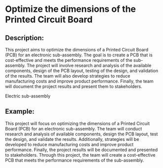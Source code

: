 # Optimize the dimensions of the Printed Circuit Board

## Description:
This project aims to optimize the dimensions of a Printed Circuit Board (PCB) for an electronic sub-assembly. The goal is to create a PCB that is cost-effective and meets the performance requirements of the sub-assembly. The project will involve research and analysis of the available components, design of the PCB layout, testing of the design, and validation of the results. The team will also develop strategies to reduce manufacturing costs and improve product performance. Finally, the team will document the project results and present them to stakeholders.

Electric sub-assembly

## Example:
This project will focus on optimizing the dimensions of a Printed Circuit Board (PCB) for an electronic sub-assembly. The team will conduct research and analysis of available components, design the PCB layout, test the design, and validate the results. Additionally, strategies will be developed to reduce manufacturing costs and improve product performance. Finally, the project results will be documented and presented to stakeholders. Through this project, the team will create a cost-effective PCB that meets the performance requirements of the sub-assembly.